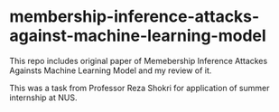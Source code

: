 # membership-inference-attacks-against-machine-learning-model

This repo includes original paper of Memebership Inference Attackes Againsts Machine Learning Model and my review of it.

This was a task from Professor Reza Shokri for application of summer internship at NUS.
